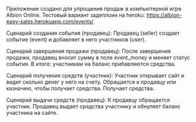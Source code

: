 Приложение создано для упрощения продаж в компьютерной игре Albion Online.
Тестовый вариант задеплоин на heroku: https://albion-easy-sales.herokuapp.com/events/

Сценарий создания события (продавец):
Продавец (seller) создает событие (event) и добавляет в него участников (user).

Сценарий завершения продажи (продавец):
После завершения продажи, продавец вносит сумму в поле event_money и меняет статус события.
В итоге: участникам на баланс прибавляются средства.

Сценарий получения средств (участник):
Участник открывает сайт и видит сколько денег у него на счету.
Обращается к продавцу или казначею, чтобы получает средства.
Получает средства.

Сценарий выдачи средств (продавец):
К продавцу обращается участник.
Продавец выдает средства участнику и обнуляет баланс участника на сайте.
